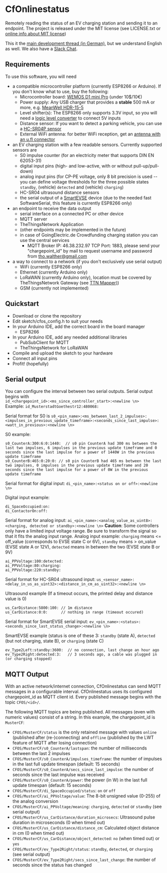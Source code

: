 # CfOnlinestatus
Remotely reading the status of an EV charging station and sending it to an endpoint. The project is released under the MIT license (see LICENSE.txt or [online info about MIT license](https://choosealicense.com/licenses/mit/))

This it the [main development thread (in German)](https://www.goingelectric.de/forum/goingelectric-crowdfunding/neues-projekt-onlinestatus-fuer-crowdfunding-ladepunkte-t29325.html), but we understand English as well. We also have a [Slack Chat](https://cfonlinestatus.slack.com).

## Requirements
To use this software, you will need
- a compatible microcontroller platform (currently ESP8266 or Arduino). If you don't know what to use, buy the following:
  - Microcontroller board: [WEMOS D1 mini Pro](https://wiki.wemos.cc/products:d1:d1_mini_pro) (under 10$/10€)
  - Power supply: Any USB charger that provides a **stable** 500 mA or more, e.g. [MeanWell HDR-15-5](http://www.meanwell.com/productPdf.aspx?i=751)
  - Level shifter(s): The ESP8266 only supports 3.3V input, so you will need a [logic level converter](http://www.ebay.com/sch/?_nkw=logic%20level%20converter%203.3v) to connect 5V inputs
  - Distance sensor: If you want to detect a parking vehicle, you can use a [HC-SR04P sensor](http://www.ebay.com/sch/?_nkw=hc-sr04p)
  - External WiFi antenna: for better WiFi reception, get an [antenna with an u.fl connector](http://www.ebay.com/sch/?_nkw=u.fl%20antenna)
- an EV charging station with a few readable sensors. Currently supported sensors are
  - S0 impulse counter (for an electricity meter that supports DIN EN 62053-31)
  - digital input pins (high- and low-active, with or without pull-up/pull-down)
  - analog input pins (for CP-PE voltage, only 8 bit precision is used -- you can define voltage thresholds for the three possible states `standby`, (vehicle) `detected` and (vehicle) `charging`)
  - HC-SR04 ultrasound distance sensors
  - the serial output of a [SmartEVSE](https://github.com/SmartEVSE/smartevse) device (due to the needed fast SoftwareSerial, this feature is currently ESP8266 only)
- an endpoint to receive the data output
  - serial interface on a connected PC or other device
  - MQTT server
  - TheThingsNetwork Application
  - (other endpoints may be implemented in the future)
  - in case of GoingElectric.de Crowdfunding charging station you can use the central services
    - MQTT Broker IP: 46.38.232.97 TCP Port: 1883, please send your "chargepoint_id" by mail to request username and password from tho.walther@gmail.com
- a way to connect to a network (if you don't exclusively use serial output)
  - WiFi (currently ESP8266 only)
  - Ethernet (currently Arduino only)
  - LoRaWAN (currently Arduino only), location must be covered by TheThingsNetwork Gateway (see [TTN Mapper)](https://ttnmapper.org/))
  - GSM (currently not implemented)
  
## Quickstart
- Download or clone the repository
- Edit sketch/cfos_config.h to suit your needs
- In your Arduino IDE, add the correct board in the board manager
  -  ESP8266
- In your Arduino IDE, add any needed additional libraries
  - PubSubClient for MQTT
  - TheThingsNetwork for LoRaWAN
- Compile and upload the sketch to your hardware
- Connect all input pins
- Profit! (hopefully)

## Serial output
You can configure the interval between two serial outputs. Serial output begins with  
`id_<chargepoint_id>:<ms_since_controller_start>:<newline \n>`  
Example: `id_MusterstadtGoethestr12:480068:`

Serial format for S0 is `s0_<pin_name>:<ms_between_last_2_impulses>:<impulses_in_previous_update_timeframe>:<seconds_since_last_impulse>:<watt_in_previous>:<newline \n>`

S0 example:
```
s0_CounterA:300:6:0:1440:  // s0 pin CounterA had 300 ms between the last two impulses, 6 impulses in the previous update timeframe and 0 seconds since the last impulse for a power of 1440W in the previous update timeframe
s0_CounterB:465:0:20:0: // s0 pin CounterB had 465 ms between the last two impulses, 0 impulses in the previous update timeframe and 20 seconds since the last impulse for a power of 0W in the previous update timeframe
```

Serial format for digital input: `di_<pin_name>:<status on or off>:<newline \n>`

Digital input example:
```
di_SpaceOccupied:on:
di_ContactorOn:off:
```

Serial format for analog input: `ai_<pin_name>:<analog_value_as_uint8>:<charging, detected or standby>:<newline \n>`
**Caution**: Some controllers only have a limited input voltage range. Be sure to transform the signal so that it fits the analog input range.
Analog input example: `charging` means <= off_value (corresponds to EVSE state C or 6V), `standby` means > on_value (EVSE state A or 12V), `detected` means in between the two (EVSE state B or 9V)
```
ai_PPVoltage:100:detected:
ai_PPVoltage:80:charging:
ai_PPVoltage:220:standby:
```

Serial format for HC-SR04 ultrasound input: `us_<sensor_name>:<delay_in_us_as_uint32>:<distance_in_cm_as_uint32>:<newline \n>`

Ultrasound example (If a timeout occurs, the printed delay and distance value is 0)
```
us_CarDistance:5800:100: // 1m distance
us_CarDistance:0:0:      // nothing in range (timeout occured)
```

Serial format for SmartEVSE serial input: `ev_<pin_name>:<status>:<seconds_since_last_status_change>:<newline \n>`

SmartEVSE example (status is one of these 3: `standby` (state A), `detected` (but not charging, state B), or `charging` (state C)
```
ev_Type2Left:standby:3600:  // no connection, last change an hour ago
ev_Type2Right:detected:3:   // 3 seconds ago, a cable was plugged in (or charging stopped)
```

## MQTT Output
With an active network/internet connection, CfOnlinestatus can send MQTT messages in a configurable interval. CfOnlinestatus uses its configured chargepoint_id as MQTT client id. Every published message begins with the topic `CFOS/<id>/`.

The following MQTT topics are being published. All messages (even with numeric values) consist of a string. In this example, the chargepoint_id is `MusterCF`:
- `CFOS/MusterCF/status` is the only retained message with values `online` (published after (re-)connecting) and `offline` (published by the LWT feature of MQTT after losing connection)
- `CFOS/MusterCF/s0_CounterA/lastspan`: the number of milliseconds between the last 2 impulses
- `CFOS/MusterCF/s0_CounterA/impulses_timeframe`: the number of impulses in the last full update timespan (default: 15 seconds)
- `CFOS/MusterCF/s0_CounterA/secs_since_last_impulse`: the number of seconds since the last impulse was received
- `CFOS/MusterCF/s0_CounterA/power`: the power (in W) in the last full update timespan (default: 15 seconds)
- `CFOS/MusterCF/di_SpaceOccupied/status`: `on` or  `off`
- `CFOS/MusterCF/ai_PPVoltage/value`: The 8-bit unsigned value (0-255) of the analog conversion
- `CFOS/MusterCF/ai_PPVoltage/meaning`: `charging`, `detected` or `standby` (see serial output)
- `CFOS/MusterCF/us_CarDistance/duration_microsecs`: Ultrasound pulse duration in microseconds (0 when timed out)
- `CFOS/MusterCF/us_CarDistance/distance_cm`: Calculated object distance in cm (0 when timed out)
- `CFOS/MusterCF/us_CarDistance/object_detected`: `no` (when timed out) or `yes`
- `CFOS/MusterCF/ev_Type2Right/status`: `standby`, `detected`, or `charging` (see serial output)
- `CFOS/MusterCF/ev_Type2Right/secs_since_last_change`: the number of seconds since the status has changed
